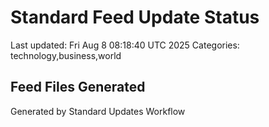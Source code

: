 # Standard Feed Update Status
Last updated: Fri Aug  8 08:18:40 UTC 2025
Categories: technology,business,world

## Feed Files Generated

Generated by Standard Updates Workflow
